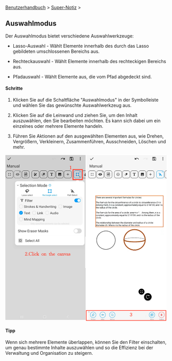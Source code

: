 [Benutzerhandbuch](/dragonnest/drawnote/manual/en) > [Super-Notiz](/dragonnest/drawnote/manual/en/super_note) >

Auswahlmodus
---

Der Auswahlmodus bietet verschiedene Auswahlwerkzeuge:

- Lasso-Auswahl - Wählt Elemente innerhalb des durch das Lasso gebildeten umschlossenen Bereichs aus.

- Rechteckauswahl - Wählt Elemente innerhalb des rechteckigen Bereichs aus.

- Pfadauswahl - Wählt Elemente aus, die vom Pfad abgedeckt sind.


#### Schritte

1. Klicken Sie auf die Schaltfläche "Auswahlmodus" in der Symbolleiste und wählen Sie das gewünschte Auswahlwerkzeug aus.

2. Klicken Sie auf die Leinwand und ziehen Sie, um den Inhalt auszuwählen, den Sie bearbeiten möchten. Es kann sich dabei um ein einzelnes oder mehrere Elemente handeln.

3. Führen Sie Aktionen auf den ausgewählten Elementen aus, wie Drehen, Vergrößern, Verkleinern, Zusammenführen, Ausschneiden, Löschen und mehr.

![](imgs/select_mode.png)

#### Tipp
Wenn sich mehrere Elemente überlappen, können Sie den Filter einschalten, um genau bestimmte Inhalte auszuwählen und so die Effizienz bei der Verwaltung und Organisation zu steigern.